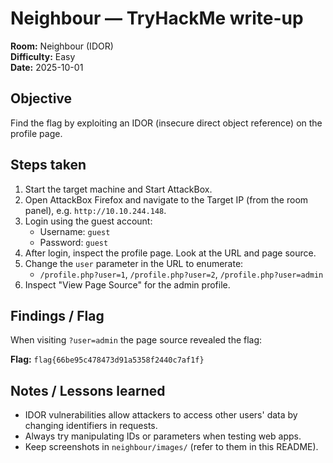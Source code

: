 # Neighbour — TryHackMe write-up
**Room:** Neighbour (IDOR)  
**Difficulty:** Easy  
**Date:** 2025-10-01

## Objective
Find the flag by exploiting an IDOR (insecure direct object reference) on the profile page.
## Steps taken
1. Start the target machine and Start AttackBox.
2. Open AttackBox Firefox and navigate to the Target IP (from the room panel), e.g. `http://10.10.244.148`.
3. Login using the guest account:
   - Username: `guest`
   - Password: `guest`
4. After login, inspect the profile page. Look at the URL and page source.
5. Change the `user` parameter in the URL to enumerate:
   - `/profile.php?user=1`, `/profile.php?user=2`, `/profile.php?user=admin`
6. Inspect "View Page Source" for the admin profile.

## Findings / Flag
When visiting `?user=admin` the page source revealed the flag:

**Flag:** `flag{66be95c478473d91a5358f2440c7af1f}`

## Notes / Lessons learned
- IDOR vulnerabilities allow attackers to access other users' data by changing identifiers in requests.
- Always try manipulating IDs or parameters when testing web apps.
- Keep screenshots in `neighbour/images/` (refer to them in this README).
